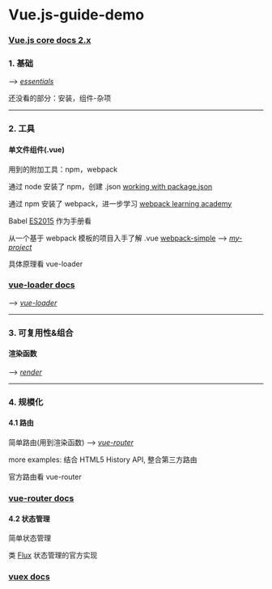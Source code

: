 # Vue.js-guide-demo


### [Vue.js core docs 2.x](https://vuejs.org/v2/guide/)

### 1. 基础 

--> [*essentials*](https://github.com/carolinezhao/Vue.js-guide-demo/tree/master/essentials)

还没看的部分：安装，组件-杂项

***

### 2. 工具

#### 单文件组件(.vue)
  
  用到的附加工具：npm，webpack
  
  通过 node 安装了 npm，创建 .json [working with package.json](https://docs.npmjs.com/getting-started/using-a-package.json)
  
  通过 npm 安装了 webpack，进一步学习 [webpack learning academy](https://webpack.academy/courses/enrolled/104961)
  
  Babel [ES2015](https://babeljs.io/learn-es2015/) 作为手册看
  
  从一个基于 webpack 模板的项目入手了解 .vue [webpack-simple](https://github.com/vuejs-templates/webpack-simple)  --> [*my-project*](https://github.com/carolinezhao/Vue.js-guide-demo/tree/master/my-project)
  
  具体原理看 vue-loader
  
### [vue-loader docs](https://vue-loader.vuejs.org/)

--> [*vue-loader*](https://github.com/carolinezhao/Vue.js-guide-demo/tree/master/vue-loader)

*** 

### 3. 可复用性&组合

#### 渲染函数 

--> [*render*](https://github.com/carolinezhao/Vue.js-guide-demo/tree/master/render)
  
***
  
### 4. 规模化

#### 4.1 路由

简单路由(用到渲染函数) --> [*vue-router*](https://github.com/carolinezhao/Vue.js-guide-demo/tree/master/vue-router)

more examples: 结合 HTML5 History API, 整合第三方路由

官方路由看 vue-router

### [vue-router docs](https://router.vuejs.org/)

#### 4.2 状态管理

简单状态管理

类 [Flux](https://facebook.github.io/flux/) 状态管理的官方实现

### [vuex docs](https://vuex.vuejs.org/)

